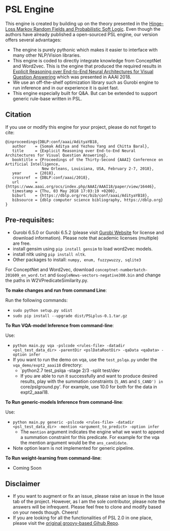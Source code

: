 # PSL Engine

  This engine is created by building up on the theory presented in the [Hinge-Loss Markov Random Fields and Probabilistic Soft Logic](https://arxiv.org/abs/1505.04406). Even though
  the authors have already published a open-sourced PSL engine, our version offers several advantages:
  - The engine is purely pythonic which makes it easier to interface with many other NLP/Vision libraries.
  - This engine is coded to directly integrate knowledge from ConceptNet and Word2vec. This is the engine that produced the required results in
  [Explicit Reasoning over End-to-End Neural Architectures for Visual Question Answering](https://arxiv.org/abs/1803.08896) which was presented
  in AAAI 2018.
  - We use an off-the-shelf optimization library such as Gurobi engine to run inference and in our experience it is quiet fast.
  - This engine especially built for Q&A. But can be extended to support generic rule-base written in PSL.


## Citation

   If you use or modify this engine for your project, please do not forget to cite:
   ```
   @inproceedings{DBLP:conf/aaai/AdityaYB18,
      author    = {Somak Aditya and Yezhou Yang and Chitta Baral},
      title     = {Explicit Reasoning over End-to-End Neural Architectures for Visual Question Answering},
      booktitle = {Proceedings of the Thirty-Second {AAAI} Conference on Artificial Intelligence,
                   New Orleans, Louisiana, USA, February 2-7, 2018},
      year      = {2018},
      crossref  = {DBLP:conf/aaai/2018},
      url       = {https://www.aaai.org/ocs/index.php/AAAI/AAAI18/paper/view/16446},
      timestamp = {Thu, 03 May 2018 17:03:19 +0200},
      biburl    = {https://dblp.org/rec/bib/conf/aaai/AdityaYB18},
      bibsource = {dblp computer science bibliography, https://dblp.org}
   }
   ```

## Pre-requisites:
   - Gurobi 6.5.0 or Gurobi 6.5.2 (please visit [Gurobi Website](http://www.gurobi.com/academia/for-universities) for license and download information). Please
    note that academic licenses (multiple) are free.
   - install gensim using `pip install gensim` to load word2vec models.
   - install nltk using `pip install nltk`.
   - Other packages to install: `numpy, enum, fuzzywuzzy, sqlite3`

   For ConceptNet and Word2vec, download `conceptnet-numberbatch-201609_en_word.txt` and `GoogleNews-vectors-negative300.bin` and change the paths
   in W2VPredicateSimilarity.py.



**To make changes and run from command Line**:

  Run the following commands:
   - `sudo python setup.py sdist`
   - `sudo pip install --upgrade dist/PSLplus-0.1.tar.gz`

**To Run VQA-model Inference from command-line**:

Use:
   - `python main.py vqa -pslcode <rules-file> -datadir <psl_test_data_dir> -parentDir <pslDataRootDir> -qaData <qaData> -option infer`
   - If you want to run the demo on vqa, use the `test_pslqa.py` under the `vqa_demo/expt2_aaai18` directory:
        - `python2.7 test_pslqa <qatestdir> <pslDataRootDir> <answerFile> -stage 2/3 -split test/dev <startFrom>
        - If you are able to run it successfully and want to produce desired results, play with the summation constraints (`S_ANS` and `S_CAND') in `core/pslground.py'. For example, use
        10.0 for both for the data in expt2_aaai18.

**To Run generic-models Inference from command-line**:

Use:
   - `python main.py generic -pslcode <rules-file> -datadir <psl_test_data_dir> -mention <argument_to_predict> -option infer`
        - The `mention` argument indicates the engine what we want to append a summation constraint for this predicate. For example for the
        vqa the mention argument would be the `ans_candidate`.
   - Note option learn is not implemented for generic pipeline.


**To Run weight-learning from command-line**:
   - Coming Soon

## Disclaimer

   - If you want to augment or fix an issue, please raise an issue in the Issue tab of the project. However, as I am the sole contributor, please note the answers will be infrequent.
   Please feel free to clone and modify based on your needs though. Cheers!
   - If you are looking for all the functionalities of PSL 2.0 in one place, please visit the [original groovy-based Gihub Repo](https://github.com/linqs/psl).


